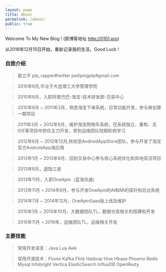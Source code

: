 ```yaml
---
layout: page
title: About
permalink: /about/
public: true
---
```


   Welcome To My New Blog ! (原博客地址 http://0101.pro) 

   从2016年12月15日开始，重新记录我的生活，Good Luck ! 

### 自我介绍 ###

> 裴立平  plp_rapper#twitter  peilipingplp#gmail.com 

> 2010年6月,毕业于大连理工大学管理学院 

> 2010年8月，入职阿里巴巴-淘宝-技术研发部-交易中心

> 2010年8月 ~ 2011年3月，熟悉淘宝下单系统，日常功能开发，参与聚划算一期项目

> 2011年3月 ~ 2012年6月，维护淘宝购物车系统，在系统独立、重构、去IOE等项目中担任主力开发，曾到运维团队短期轮岗学习

> 2012年6月 ~ 2012年12月,转岗至AndroidAppStore团队，参与开发了淘宝官方AndroidApp淘应用

> 2013年1月 ~ 2013年8月，回到交易中心参与核心系统优化和异地双活项目

> 2013年8月，退隐江湖

> 2013年11月，入职OneApm（蓝海讯通）

> 2013年11月 ~ 2014年6月，参与开发OneApm的AI和MI的探针和后台系统

> 2014年7月 ~ 2014年12月，OneApmSaas版上线及维护

> 2015年1月 ~ 2015年10月，大数据团队TL，数据仓库相关的搭建和开发

> 2015年11月 ~ 2016年，运维团队TL，运维相关开发

### 主要技能 ###

> 常用开发语言：Java Lua Awk

> 常用开源技术：Flume Kafka Flink Hadoop Hive Hbase Phoenix Redis Mysql Infobright Vertica ElasticSearch InfluxDB OpenResty
